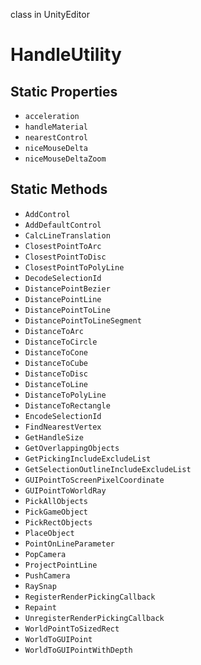 class in UnityEditor
# HandleUtility

## Static Properties
- `acceleration`
- `handleMaterial`
- `nearestControl`
- `niceMouseDelta`
- `niceMouseDeltaZoom`
## Static Methods
- `AddControl`
- `AddDefaultControl`
- `CalcLineTranslation`
- `ClosestPointToArc`
- `ClosestPointToDisc`
- `ClosestPointToPolyLine`
- `DecodeSelectionId`
- `DistancePointBezier`
- `DistancePointLine`
- `DistancePointToLine`
- `DistancePointToLineSegment`
- `DistanceToArc`
- `DistanceToCircle`
- `DistanceToCone`
- `DistanceToCube`
- `DistanceToDisc`
- `DistanceToLine`
- `DistanceToPolyLine`
- `DistanceToRectangle`
- `EncodeSelectionId`
- `FindNearestVertex`
- `GetHandleSize`
- `GetOverlappingObjects`
- `GetPickingIncludeExcludeList`
- `GetSelectionOutlineIncludeExcludeList`
- `GUIPointToScreenPixelCoordinate`
- `GUIPointToWorldRay`
- `PickAllObjects`
- `PickGameObject`
- `PickRectObjects`
- `PlaceObject`
- `PointOnLineParameter`
- `PopCamera`
- `ProjectPointLine`
- `PushCamera`
- `RaySnap`
- `RegisterRenderPickingCallback`
- `Repaint`
- `UnregisterRenderPickingCallback`
- `WorldPointToSizedRect`
- `WorldToGUIPoint`
- `WorldToGUIPointWithDepth`
